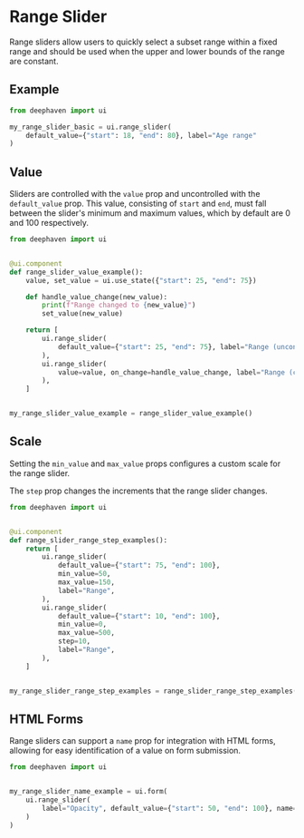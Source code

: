 # Range Slider

Range sliders allow users to quickly select a subset range within a fixed range and should be used when the upper and lower bounds of the range are constant.


## Example

```python
from deephaven import ui

my_range_slider_basic = ui.range_slider(
    default_value={"start": 18, "end": 80}, label="Age range"
)
```


## Value

Sliders are controlled with the `value` prop and uncontrolled with the `default_value` prop. This value, consisting of `start` and `end`, must fall between the slider's minimum and maximum values, which by default are 0 and 100 respectively.

```python
from deephaven import ui


@ui.component
def range_slider_value_example():
    value, set_value = ui.use_state({"start": 25, "end": 75})

    def handle_value_change(new_value):
        print(f"Range changed to {new_value}")
        set_value(new_value)

    return [
        ui.range_slider(
            default_value={"start": 25, "end": 75}, label="Range (uncontrolled)"
        ),
        ui.range_slider(
            value=value, on_change=handle_value_change, label="Range (controlled)"
        ),
    ]


my_range_slider_value_example = range_slider_value_example()
```

## Scale

Setting the `min_value` and `max_value` props configures a custom scale for the range slider.  

The `step` prop changes the increments that the range slider changes.

```python
from deephaven import ui


@ui.component
def range_slider_range_step_examples():
    return [
        ui.range_slider(
            default_value={"start": 75, "end": 100},
            min_value=50,
            max_value=150,
            label="Range",
        ),
        ui.range_slider(
            default_value={"start": 10, "end": 100},
            min_value=0,
            max_value=500,
            step=10,
            label="Range",
        ),
    ]


my_range_slider_range_step_examples = range_slider_range_step_examples()
```

## HTML Forms

Range sliders can support a `name` prop for integration with HTML forms, allowing for easy identification of a value on form submission.

```python
from deephaven import ui


my_range_slider_name_example = ui.form(
    ui.range_slider(
        label="Opacity", default_value={"start": 50, "end": 100}, name="Opacity Range"
    )
)
```